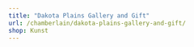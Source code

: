 ```yaml
---
title: "Dakota Plains Gallery and Gift"
url: /chamberlain/dakota-plains-gallery-and-gift/
shop: Kunst
---
```

